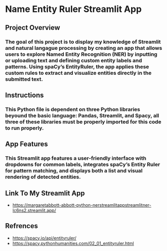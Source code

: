 # Name Entity Ruler Streamlit App 
## Project Overview 
### The goal of this project is to display my knowledge of Streamlit and natural langague processing by creating an app that allows users to explore Named Entity Recognition (NER) by inputting or uploading text and defining custom entity labels and patterns. Using spaCy’s EntityRuler, the app applies these custom rules to extract and visualize entities directly in the submitted text. 
## Instructions 
### This Python file is dependent on three Python libraries beyound the basic language: Pandas, Streamlit, and Spacy, all three of these libraries must be properly imported for this code to run properly.
## App Features
### This Streamlit app features a user-friendly interface with dropdowns for common labels, integrates spaCy’s Entity Ruler for pattern matching, and displays both a list and visual rendering of detected entities.
## Link To My Streamlit App 
* https://margaretabbott-abbott-python-nerstreamlitappstreamlitner-lc6ns2.streamlit.app/
## Refrences 
* https://spacy.io/api/entityruler/
* https://spacy.pythonhumanities.com/02_01_entityruler.html
